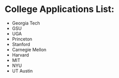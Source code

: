 # College Applications List:

- Georgia Tech
- GSU
- UGA
- Princeton
- Stanford
- Carnegie Mellon
- Harvard
- MIT
- NYU
- UT Austin
